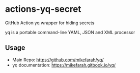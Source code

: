 # actions-yq-secret
GitHub Action yq wrapper for hiding secrets

yq is a portable command-line YAML, JSON and XML processor

## Usage 
- Main Repo: https://github.com/mikefarah/yq/
- yq documentation: https://mikefarah.gitbook.io/yq/



